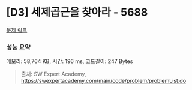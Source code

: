 # [D3] 세제곱근을 찾아라 - 5688 

[문제 링크](https://swexpertacademy.com/main/code/problem/problemDetail.do?contestProbId=AWXVyCaKugQDFAUo) 

### 성능 요약

메모리: 58,764 KB, 시간: 196 ms, 코드길이: 247 Bytes



> 출처: SW Expert Academy, https://swexpertacademy.com/main/code/problem/problemList.do